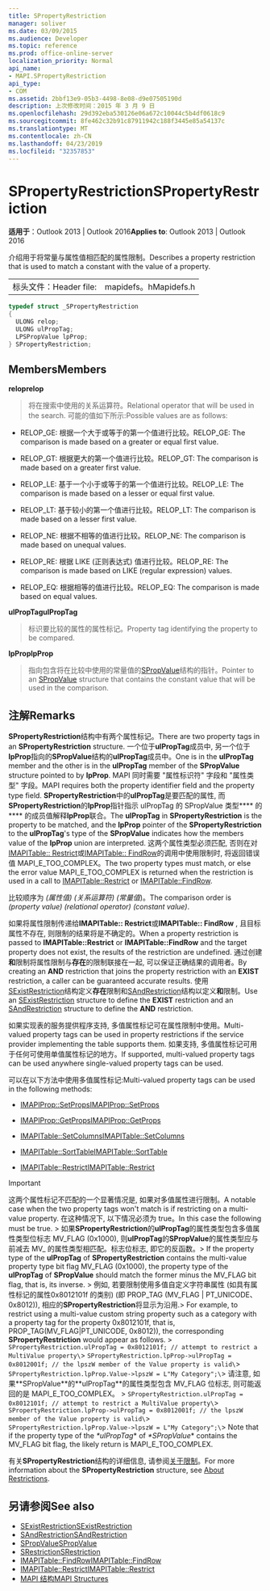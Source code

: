 ```yaml
---
title: SPropertyRestriction
manager: soliver
ms.date: 03/09/2015
ms.audience: Developer
ms.topic: reference
ms.prod: office-online-server
localization_priority: Normal
api_name:
- MAPI.SPropertyRestriction
api_type:
- COM
ms.assetid: 2bbf13e9-05b3-4498-8e08-d9e07505190d
description: 上次修改时间：2015 年 3 月 9 日
ms.openlocfilehash: 29d392eba530126e06a672c10044c5b4df0618c9
ms.sourcegitcommit: 8fe462c32b91c87911942c188f3445e85a54137c
ms.translationtype: MT
ms.contentlocale: zh-CN
ms.lasthandoff: 04/23/2019
ms.locfileid: "32357853"
---
```

# <a name="spropertyrestriction"></a><span data-ttu-id="53cab-103">SPropertyRestriction</span><span class="sxs-lookup"><span data-stu-id="53cab-103">SPropertyRestriction</span></span>

<span data-ttu-id="53cab-104">**适用于**：Outlook 2013 | Outlook 2016</span><span class="sxs-lookup"><span data-stu-id="53cab-104">**Applies to**: Outlook 2013 | Outlook 2016</span></span> 
  
<span data-ttu-id="53cab-105">介绍用于将常量与属性值相匹配的属性限制。</span><span class="sxs-lookup"><span data-stu-id="53cab-105">Describes a property restriction that is used to match a constant with the value of a property.</span></span>
  
|||
|:-----|:-----|
|<span data-ttu-id="53cab-106">标头文件：</span><span class="sxs-lookup"><span data-stu-id="53cab-106">Header file:</span></span>  <br/> |<span data-ttu-id="53cab-107">mapidefs。h</span><span class="sxs-lookup"><span data-stu-id="53cab-107">Mapidefs.h</span></span>  <br/> |
   
```cpp
typedef struct _SPropertyRestriction
{
  ULONG relop;
  ULONG ulPropTag;
  LPSPropValue lpProp;
} SPropertyRestriction;

```

## <a name="members"></a><span data-ttu-id="53cab-108">Members</span><span class="sxs-lookup"><span data-stu-id="53cab-108">Members</span></span>

<span data-ttu-id="53cab-109">**relop**</span><span class="sxs-lookup"><span data-stu-id="53cab-109">**relop**</span></span>
  
> <span data-ttu-id="53cab-110">将在搜索中使用的关系运算符。</span><span class="sxs-lookup"><span data-stu-id="53cab-110">Relational operator that will be used in the search.</span></span> <span data-ttu-id="53cab-111">可能的值如下所示:</span><span class="sxs-lookup"><span data-stu-id="53cab-111">Possible values are as follows:</span></span>
    
  - <span data-ttu-id="53cab-112">RELOP_GE: 根据一个大于或等于的第一个值进行比较。</span><span class="sxs-lookup"><span data-stu-id="53cab-112">RELOP_GE: The comparison is made based on a greater or equal first value.</span></span>
        
  - <span data-ttu-id="53cab-113">RELOP_GT: 根据更大的第一个值进行比较。</span><span class="sxs-lookup"><span data-stu-id="53cab-113">RELOP_GT: The comparison is made based on a greater first value.</span></span>
        
  - <span data-ttu-id="53cab-114">RELOP_LE: 基于一个小于或等于的第一个值进行比较。</span><span class="sxs-lookup"><span data-stu-id="53cab-114">RELOP_LE: The comparison is made based on a lesser or equal first value.</span></span>
        
  - <span data-ttu-id="53cab-115">RELOP_LT: 基于较小的第一个值进行比较。</span><span class="sxs-lookup"><span data-stu-id="53cab-115">RELOP_LT: The comparison is made based on a lesser first value.</span></span>
        
  - <span data-ttu-id="53cab-116">RELOP_NE: 根据不相等的值进行比较。</span><span class="sxs-lookup"><span data-stu-id="53cab-116">RELOP_NE: The comparison is made based on unequal values.</span></span>
        
  - <span data-ttu-id="53cab-117">RELOP_RE: 根据 LIKE (正则表达式) 值进行比较。</span><span class="sxs-lookup"><span data-stu-id="53cab-117">RELOP_RE: The comparison is made based on LIKE (regular expression) values.</span></span>
        
  - <span data-ttu-id="53cab-118">RELOP_EQ: 根据相等的值进行比较。</span><span class="sxs-lookup"><span data-stu-id="53cab-118">RELOP_EQ: The comparison is made based on equal values.</span></span>
    
<span data-ttu-id="53cab-119">**ulPropTag**</span><span class="sxs-lookup"><span data-stu-id="53cab-119">**ulPropTag**</span></span>
  
> <span data-ttu-id="53cab-120">标识要比较的属性的属性标记。</span><span class="sxs-lookup"><span data-stu-id="53cab-120">Property tag identifying the property to be compared.</span></span> 
    
<span data-ttu-id="53cab-121">**lpProp**</span><span class="sxs-lookup"><span data-stu-id="53cab-121">**lpProp**</span></span>
  
> <span data-ttu-id="53cab-122">指向包含将在比较中使用的常量值的[SPropValue](spropvalue.md)结构的指针。</span><span class="sxs-lookup"><span data-stu-id="53cab-122">Pointer to an [SPropValue](spropvalue.md) structure that contains the constant value that will be used in the comparison.</span></span> 
    
## <a name="remarks"></a><span data-ttu-id="53cab-123">注解</span><span class="sxs-lookup"><span data-stu-id="53cab-123">Remarks</span></span>

<span data-ttu-id="53cab-124">**SPropertyRestriction**结构中有两个属性标记。</span><span class="sxs-lookup"><span data-stu-id="53cab-124">There are two property tags in an **SPropertyRestriction** structure.</span></span> <span data-ttu-id="53cab-125">一个位于**ulPropTag**成员中, 另一个位于**lpProp**指向的**SPropValue**结构的**ulPropTag**成员中。</span><span class="sxs-lookup"><span data-stu-id="53cab-125">One is in the **ulPropTag** member and the other is in the **ulPropTag** member of the **SPropValue** structure pointed to by **lpProp**.</span></span> <span data-ttu-id="53cab-126">MAPI 同时需要 "属性标识符" 字段和 "属性类型" 字段。</span><span class="sxs-lookup"><span data-stu-id="53cab-126">MAPI requires both the property identifier field and the property type field.</span></span> <span data-ttu-id="53cab-127">**SPropertyRestriction**中的**ulPropTag**是要匹配的属性, 而**SPropertyRestriction**的**lpProp**指针指示 ulPropTag 的 SPropValue 类型\*\*\*\* 的\*\*\*\* 的成员值解释**lpProp**联合。</span><span class="sxs-lookup"><span data-stu-id="53cab-127">The **ulPropTag** in **SPropertyRestriction** is the property to be matched, and the **lpProp** pointer of the **SPropertyRestriction** to the **ulPropTag**'s type of the **SPropValue** indicates how the members value of the **lpProp** union are interpreted.</span></span> <span data-ttu-id="53cab-128">这两个属性类型必须匹配, 否则在对[IMAPITable:: Restrict](imapitable-restrict.md)或[IMAPITable:: FindRow](imapitable-findrow.md)的调用中使用限制时, 将返回错误值 MAPI_E_TOO_COMPLEX。</span><span class="sxs-lookup"><span data-stu-id="53cab-128">The two property types must match, or else the error value MAPI_E_TOO_COMPLEX is returned when the restriction is used in a call to [IMAPITable::Restrict](imapitable-restrict.md) or [IMAPITable::FindRow](imapitable-findrow.md).</span></span> 
  
<span data-ttu-id="53cab-129">比较顺序为 _(属性值) (关系运算符) (常量值_)。</span><span class="sxs-lookup"><span data-stu-id="53cab-129">The comparison order is  _(property value) (relational operator) (constant value)_.</span></span>
  
<span data-ttu-id="53cab-130">如果将属性限制传递给**IMAPITable:: Restrict**或**IMAPITable:: FindRow** , 且目标属性不存在, 则限制的结果将是不确定的。</span><span class="sxs-lookup"><span data-stu-id="53cab-130">When a property restriction is passed to **IMAPITable::Restrict** or **IMAPITable::FindRow** and the target property does not exist, the results of the restriction are undefined.</span></span> <span data-ttu-id="53cab-131">通过创建**和**限制将属性限制与**存在**的限制联接在一起, 可以保证正确结果的调用者。</span><span class="sxs-lookup"><span data-stu-id="53cab-131">By creating an **AND** restriction that joins the property restriction with an **EXIST** restriction, a caller can be guaranteed accurate results.</span></span> <span data-ttu-id="53cab-132">使用[SExistRestriction](sexistrestriction.md)结构定义**存在**限制和[SAndRestriction](sandrestriction.md)结构以定义**和**限制。</span><span class="sxs-lookup"><span data-stu-id="53cab-132">Use an [SExistRestriction](sexistrestriction.md) structure to define the **EXIST** restriction and an [SAndRestriction](sandrestriction.md) structure to define the **AND** restriction.</span></span> 
  
<span data-ttu-id="53cab-133">如果实现表的服务提供程序支持, 多值属性标记可在属性限制中使用。</span><span class="sxs-lookup"><span data-stu-id="53cab-133">Multi-valued property tags can be used in property restrictions if the service provider implementing the table supports them.</span></span> <span data-ttu-id="53cab-134">如果支持, 多值属性标记可用于任何可使用单值属性标记的地方。</span><span class="sxs-lookup"><span data-stu-id="53cab-134">If supported, multi-valued property tags can be used anywhere single-valued property tags can be used.</span></span> 
  
<span data-ttu-id="53cab-135">可以在以下方法中使用多值属性标记:</span><span class="sxs-lookup"><span data-stu-id="53cab-135">Multi-valued property tags can be used in the following methods:</span></span>
  
- [<span data-ttu-id="53cab-136">IMAPIProp::SetProps</span><span class="sxs-lookup"><span data-stu-id="53cab-136">IMAPIProp::SetProps</span></span>](imapiprop-setprops.md)
    
- [<span data-ttu-id="53cab-137">IMAPIProp::GetProps</span><span class="sxs-lookup"><span data-stu-id="53cab-137">IMAPIProp::GetProps</span></span>](imapiprop-getprops.md)
    
- [<span data-ttu-id="53cab-138">IMAPITable::SetColumns</span><span class="sxs-lookup"><span data-stu-id="53cab-138">IMAPITable::SetColumns</span></span>](imapitable-setcolumns.md)
    
- [<span data-ttu-id="53cab-139">IMAPITable::SortTable</span><span class="sxs-lookup"><span data-stu-id="53cab-139">IMAPITable::SortTable</span></span>](imapitable-sorttable.md)
    
- [<span data-ttu-id="53cab-140">IMAPITable::Restrict</span><span class="sxs-lookup"><span data-stu-id="53cab-140">IMAPITable::Restrict</span></span>](imapitable-restrict.md)
    
> [!IMPORTANT]
> <span data-ttu-id="53cab-141">这两个属性标记不匹配的一个显著情况是, 如果对多值属性进行限制。</span><span class="sxs-lookup"><span data-stu-id="53cab-141">A notable case when the two property tags won't match is if restricting on a multi-value property.</span></span> <span data-ttu-id="53cab-142">在这种情况下, 以下情况必须为 true。</span><span class="sxs-lookup"><span data-stu-id="53cab-142">In this case the following must be true.</span></span> <span data-ttu-id="53cab-143">> 如果**SPropertyRestriction**的**ulPropTag**的属性类型包含多值属性类型位标志 MV_FLAG (0x1000), 则**ulPropTag**的**SPropValue**的属性类型应与前减去 MV_ 的属性类型相匹配。标志位标志, 即它的反函数。</span><span class="sxs-lookup"><span data-stu-id="53cab-143">> If the property type of the **ulPropTag** of **SPropertyRestriction** contains the multi-value property type bit flag MV_FLAG (0x1000), the property type of the **ulPropTag** of **SPropValue** should match the former minus the MV_FLAG bit flag, that is, its inverse.</span></span> <span data-ttu-id="53cab-144">> 例如, 若要限制使用多值自定义字符串属性 (如具有属性标记的属性0x8012101f 的类别) (即 PROP_TAG (MV_FLAG | PT_UNICODE、0x8012)), 相应的**SPropertyRestriction**将显示为沿用.</span><span class="sxs-lookup"><span data-stu-id="53cab-144">> For example, to restrict using a multi-value custom string property such as a category with a property tag for the property 0x8012101f, that is, PROP_TAG(MV_FLAG|PT_UNICODE, 0x8012)), the corresponding **SPropertyRestriction** would appear as follows.</span></span><span data-ttu-id="53cab-145"> >  `SPropertyRestriction.ulPropTag = 0x8012101f; // attempt to restrict a MultiValue property\`>  `SPropertyRestriction.lpProp->ulPropTag = 0x8012001f; // the lpszW member of the Value property is valid\`>  `SPropertyRestriction.lpProp.Value->lpszW = L"My Category";\`> 请注意, 如果*\*SPropValue*\*的*\*ulPropTag*\*的属性类型包含 MV_FLAG 位标志, 则可能返回的是 MAPI_E_TOO_COMPLEX。</span><span class="sxs-lookup"><span data-stu-id="53cab-145"> >  `SPropertyRestriction.ulPropTag = 0x8012101f; // attempt to restrict a MultiValue property\`>  `SPropertyRestriction.lpProp->ulPropTag = 0x8012001f; // the lpszW member of the Value property is valid\`>  `SPropertyRestriction.lpProp.Value->lpszW = L"My Category";\`> Note that if the property type of the *\*ulPropTag** of *\*SPropValue** contains the MV_FLAG bit flag, the likely return is MAPI_E_TOO_COMPLEX.</span></span> 
  
<span data-ttu-id="53cab-146">有关**SPropertyRestriction**结构的详细信息, 请参阅[关于限制](about-restrictions.md)。</span><span class="sxs-lookup"><span data-stu-id="53cab-146">For more information about the **SPropertyRestriction** structure, see [About Restrictions](about-restrictions.md).</span></span> 
  
## <a name="see-also"></a><span data-ttu-id="53cab-147">另请参阅</span><span class="sxs-lookup"><span data-stu-id="53cab-147">See also</span></span>

- [<span data-ttu-id="53cab-148">SExistRestriction</span><span class="sxs-lookup"><span data-stu-id="53cab-148">SExistRestriction</span></span>](sexistrestriction.md)
- [<span data-ttu-id="53cab-149">SAndRestriction</span><span class="sxs-lookup"><span data-stu-id="53cab-149">SAndRestriction</span></span>](sandrestriction.md)
- [<span data-ttu-id="53cab-150">SPropValue</span><span class="sxs-lookup"><span data-stu-id="53cab-150">SPropValue</span></span>](spropvalue.md)
- [<span data-ttu-id="53cab-151">SRestriction</span><span class="sxs-lookup"><span data-stu-id="53cab-151">SRestriction</span></span>](srestriction.md)
- [<span data-ttu-id="53cab-152">IMAPITable::FindRow</span><span class="sxs-lookup"><span data-stu-id="53cab-152">IMAPITable::FindRow</span></span>](imapitable-findrow.md)
- [<span data-ttu-id="53cab-153">IMAPITable::Restrict</span><span class="sxs-lookup"><span data-stu-id="53cab-153">IMAPITable::Restrict</span></span>](imapitable-restrict.md)
- [<span data-ttu-id="53cab-154">MAPI 结构</span><span class="sxs-lookup"><span data-stu-id="53cab-154">MAPI Structures</span></span>](mapi-structures.md)

